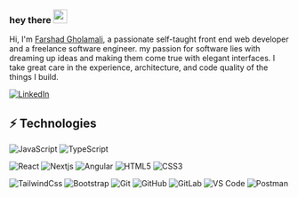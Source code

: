 ### hey there <img src="https://media.giphy.com/media/hvRJCLFzcasrR4ia7z/giphy.gif" width="25px">

Hi, I'm [Farshad Gholamali](https://www.linkedin.com/in/farshad-gholamali-880118229), a passionate self-taught front end web developer and a freelance software engineer. my passion for software lies with dreaming up ideas and making them come true with elegant interfaces. I take great care in the experience, architecture, and code quality of the things I build.

<a href="https://www.linkedin.com/in/farshad-gholamali-880118229" target="_blank"><img alt="LinkedIn" src="https://img.shields.io/badge/-LinkedIn-0077B5?style=flat-square&logo=Linkedin&logoColor=white"></a>


## ⚡ Technologies

![JavaScript](https://img.shields.io/badge/-JavaScript-%23F7DF1C?style=flat-square&logo=javascript&logoColor=000000&labelColor=%23F7DF1C&color=%23FFCE5A)
![TypeScript](https://img.shields.io/badge/-TypeScript-007ACC?style=flat-square&logo=typescript&logoColor=white)

![React](https://img.shields.io/badge/-Reactjs-%23282C34?style=flat-square&logo=react)
![Nextjs](https://img.shields.io/badge/-Nextjs-black?style=flat-square&logo=Next.js)
![Angular](https://img.shields.io/badge/angular-%23DD0031.svg?style=flat-square&logo=angular&logoColor=white)
![HTML5](https://img.shields.io/badge/-HTML5-%23E44D27?style=flat-square&logo=html5&logoColor=ffffff)
![CSS3](https://img.shields.io/badge/-CSS3-%231572B6?style=flat-square&logo=css3)

![TailwindCss](https://img.shields.io/badge/-TailwindCss-%231a202c?style=flat-square&logo=tailwind-css)
![Bootstrap](https://img.shields.io/badge/-Bootstrap-563D7C?style=flat-square&logo=bootstrap)
![Git](https://img.shields.io/badge/-Git-%23F05032?style=flat-square&logo=git&logoColor=%23ffffff)
![GitHub](https://img.shields.io/badge/-GitHub-181717?style=flat-square&logo=github)
![GitLab](https://img.shields.io/badge/-GitLab-FCA121?style=flat-square&logo=gitlab)
![VS Code](https://img.shields.io/badge/-VSCode-%23007ACC?style=flat-square&logo=visual-studio-code)
![Postman](https://img.shields.io/badge/Postman-black?style=flat-square&logo=postman)

